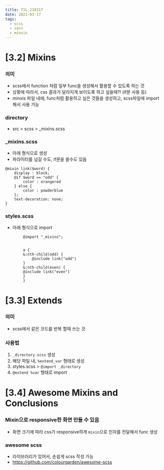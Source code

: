 ```yaml
---
title: TIL_210317
date: 2021-03-17
tags:
  - scss
  - sass
  - minxin
---
```


# [3.2] Mixins

### 의미

- scss에서 function 처럼 일부 func을 생성해서 활용할 수 있도록 하는 것
- 상황에 따라서, css 결과가 달라지게 보이도록 하고 싶을때?! (if문 사용 등)
- minxis 파일 내에, func처럼 활용하고 싶은 것들을 생성하고, scss파일에 import해서 사용 가능

### directory

- src > scss > \_mixins.scss

### \_mixins.scss

- 아래 형식으로 생성
- 파라미터를 넘길 수도, if문을 쓸수도 있음

```
@mixin link($word) {
    display : block;
    @if $word == "odd" {
        color : orangered
    } else {
        color : powderblue
    };
    text-decoration: none;
}
```

### styles.scss

- 아래 형식으로 import

```
        @import "_mixins";


        a {
        &:nth-child(odd) {
            @include link("odd")
        }
        &:nth-child(even) {
        @include link("even")
        }
        }
```

# [3.3] Extends

### 의미

- scss에서 같은 코드를 반복 할때 쓰는 것

### 사용법

1. `_directory.scss` 생성
2. 해당 파일 내, `%extend_var` 형태로 생성
3. styles.scss > `@import _directory`
4. `@extend %var` 형태로 import

# [3.4] Awesome Mixins and Conclusions

### Mixin으로 responsive한 화면 만들 수 있음

- 화면 크기에 따라 css가 responsive하게 `mixin`으로 인자를 전달해서 func 생성

### awesome scss

- 라이브러리가 있어서, 손쉽게 scss 작성 가능
- https://github.com/colourgarden/awesome-scss
